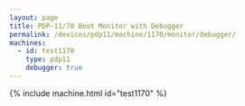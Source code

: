 ```yaml
---
layout: page
title: PDP-11/70 Boot Monitor with Debugger
permalink: /devices/pdp11/machine/1170/monitor/debugger/
machines:
  - id: test1170
    type: pdp11
    debugger: true
---
```


{% include machine.html id="test1170" %}
